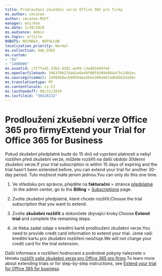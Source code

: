 ```yaml
---
title: Prodloužení zkušební verze Office 365 pro firmy
ms.author: cmcatee
author: cmcatee-MSFT
manager: mnirkhe
ms.date: 3/20/2018
ms.audience: Admin
ms.topic: article
ROBOTS: NOINDEX, NOFOLLOW
localization_priority: Normal
ms.collection: Adm_O365
ms.custom:
- "95"
- "1400006"
ms.assetid: c3fffed1-33b2-4382-ae99-c3a4816497e6
ms.openlocfilehash: 3963f9627da61e6b49f00593094084af3c2db5ec
ms.sourcegitcommit: 1d98db8acb9959aba3b5e308a567ade6b62da56c
ms.translationtype: MT
ms.contentlocale: cs-CZ
ms.lasthandoff: 08/22/2019
ms.locfileid: "36526132"
---
```

# <a name="extend-your-trial-for-office-365-for-business"></a><span data-ttu-id="ae8e1-102">Prodloužení zkušební verze Office 365 pro firmy</span><span class="sxs-lookup"><span data-stu-id="ae8e1-102">Extend your Trial for Office 365 for Business</span></span>

<span data-ttu-id="ae8e1-103">Pokud zkušební předplatné bude do 15 dnů od vypršení platnosti a nebyl rozšířen před zkušební verze, můžete rozšířit na další období 30denní zkušební verze.</span><span class="sxs-lookup"><span data-stu-id="ae8e1-103">If your trial subscription is within 15 days of expiring and the trial hasn't been extended before, you can extend your trial for another 30-day period.</span></span> <span data-ttu-id="ae8e1-104">Tuto možnost máte jenom jednou.</span><span class="sxs-lookup"><span data-stu-id="ae8e1-104">You can only do this one time.</span></span>
  
1. <span data-ttu-id="ae8e1-105">Ve středisku pro správce, přejděte na **fakturační** \> stránce [předplatné](https://go.microsoft.com/fwlink/p/?linkid=842054) .</span><span class="sxs-lookup"><span data-stu-id="ae8e1-105">In the admin center, go to the **Billing** \> [Subscriptions](https://go.microsoft.com/fwlink/p/?linkid=842054) page.</span></span>

2. <span data-ttu-id="ae8e1-106">Zvolte zkušební předplatné, které chcete rozšířit.</span><span class="sxs-lookup"><span data-stu-id="ae8e1-106">Choose the trial subscription that you want to extend.</span></span>

3. <span data-ttu-id="ae8e1-107">Zvolte **zkušební rozšířit** a dokončete zbývající kroky.</span><span class="sxs-lookup"><span data-stu-id="ae8e1-107">Choose **Extend trial** and complete the remaining steps.</span></span>

4. <span data-ttu-id="ae8e1-108">Je třeba zadat údaje o kreditní kartě prodloužení zkušební verze.</span><span class="sxs-lookup"><span data-stu-id="ae8e1-108">You need to provide credit card information to extend your trial.</span></span> <span data-ttu-id="ae8e1-109">Jsme vaši kreditní kartu pro zkušební rozšíření neúčtuje.</span><span class="sxs-lookup"><span data-stu-id="ae8e1-109">We will not charge your credit card for the trial extension.</span></span>

<span data-ttu-id="ae8e1-110">Další informace o rozšíření hodnocení a podrobné pokyny naleznete v tématu [rozšířit vaše zkušební verze pro Office 365 pro firmy](https://docs.microsoft.com/office365/admin/subscriptions-and-billing/extend-your-trial).</span><span class="sxs-lookup"><span data-stu-id="ae8e1-110">To learn more about extending trials or for step-by-step instructions, see [Extend your trial for Office 365 for business](https://docs.microsoft.com/office365/admin/subscriptions-and-billing/extend-your-trial).</span></span>